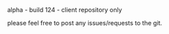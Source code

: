 alpha - build 124 - client repository only

please feel free to post any issues/requests to the git.